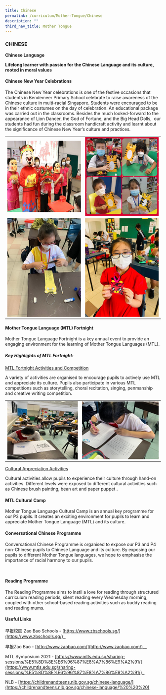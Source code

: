 ```yaml
---
title: Chinese
permalink: /curriculum/Mother-Tongue/Chinese
description: ""
third_nav_title: Mother Tongue
---
```

### CHINESE

**Chinese Language**

**Lifelong learner with passion for the Chinese Language and its culture, rooted in moral values**

#### Chinese New Year Celebrations

The Chinese New Year celebrations is one of the festive occasions that students in Bendemeer Primary School celebrate to raise awareness of the Chinese culture in multi-racial Singapore. Students were encouraged to be in their ethnic costumes on the day of celebration. An educational package was carried out in the classrooms. Besides the much looked-forward to the appearance of Lion Dancer, the God of Fortune, and the Big Head Dolls,  our students had fun during the classroom handicraft activity and learnt about the significance of Chinese New Year’s culture and practices.

<table>
	<tr>
		<td width="50%">
			<img src="/images/1%20(16).jpg"/>
		</td>
		<td width="50%">
			<img src="/images/2%20(18).jpg"/>
		</td>
	</tr>
	<tr>
		<td>
			<img src="/images/3%20(15).jpg"/>
		</td>
		<td>
			<img src="/images/4%20(11).jpg"/>
		</td>
	</tr>
</table>

#### Mother Tongue Language (MTL) Fortnight

Mother Tongue Language Fortnight is a key annual event to provide an engaging environment for the learning of Mother Tongue Languages (MTL). 

##### Key Highlights of MTL Fortnight:

<u>MTL Fortnight Activities and Competition</u>

A variety of activities are organised to encourage pupils to actively use MTL and appreciate its culture. Pupils also participate in various MTL competitions such as storytelling, choral recitation, singing, penmanship and creative writing competition.

<table>
	<tr>
		<td>
			<img src="/images/5%20(10).jpg"/>
		</td>
		<td>
			<img src="/images/6%20(9).jpg"/>
		</td>
	</tr>
</table>

  
<u>Cultural Appreciation Activities</u>

Cultural activities allow pupils to experience their culture through hand-on activities. Different levels were exposed to different cultural activities such as Chinese brush painting, bean art and paper puppet .

#### MTL Cultural Camp

Mother Tongue Language Cultural Camp is an annual key programme for our P3 pupils. It creates an exciting environment for pupils to learn and appreciate Mother Tongue Language (MTL) and its culture.

  

#### Conversational Chinese Programme

Conversational Chinese Programme is organised to expose our P3 and P4 non-Chinese pupils to Chinese Language and its culture. By exposing our pupils to different Mother Tongue languages, we hope to emphasise the importance of racial harmony to our pupils.

   

#### Reading Programme

The Reading Programme aims to instil a love for reading through structured curriculum reading periods, silent reading every Wednesday morning, coupled with other school-based reading activities such as buddy reading and reading mums. 

#### Useful Links

早报校园 Zao Bao Schools - [https://www.zbschools.sg/](https://www.zbschools.sg/)  

早报Zao Bao - [http://www.zaobao.com/](http://www.zaobao.com/)__

MTL Symposium 2021 - [https://www.mtls.edu.sg/sharing-sessions/%E5%8D%8E%E6%96%87%E8%A7%86%E9%A2%91/](https://www.mtls.edu.sg/sharing-sessions/%E5%8D%8E%E6%96%87%E8%A7%86%E9%A2%91/)  

NLB - [https://childrenandteens.nlb.gov.sg/chinese-language/](https://childrenandteens.nlb.gov.sg/chinese-language/%20%20%20)